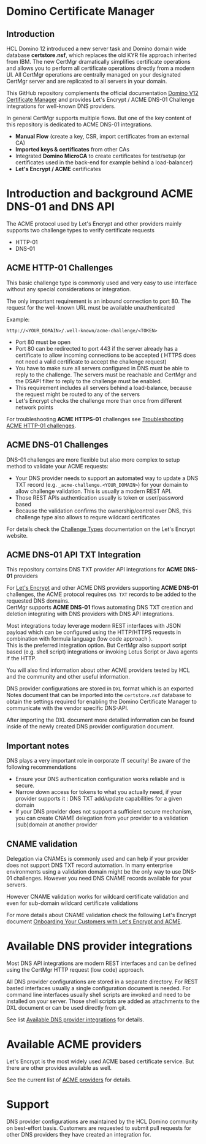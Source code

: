 # Domino Certificate Manager

## Introduction

HCL Domino 12 introduced a new server task and Domino domain wide database **certstore.nsf**, which replaces the old KYR file approach inherited from IBM.
The new CertMgr dramatically simplifies certificate operations and allows you to perform all certificate operations directly from a modern UI.
All CertMgr operations are centrally managed on your designated CertMgr server and are replicated to all servers in your domain.

This GitHub repository complements the official documentation [Domino V12 Certificate Manager](https://help.hcltechsw.com/domino/12.0.2/admin/secu_le_using_certificate_manager.html)
and provides Let's Encrypt / ACME DNS-01 Challenge integrations for well-known DNS providers.

In general CertMgr supports multiple flows. But one of the key content of this repository is dedicated to ACME DNS-01 integrations.

- **Manual Flow** (create a key, CSR, import certificates from an external CA)
- **Imported keys & certificates** from other CAs
- Integrated **Domino MicroCA** to create certificates for test/setup (or certificates used in the back-end for example behind a load-balancer)
- **Let's Encrypt / ACME** certificates


# Introduction and background ACME DNS-01 and DNS API

The ACME protocol used by Let's Encrypt and other providers mainly supports two challenge types to verify certificate requests

- HTTP-01
- DNS-01


## ACME HTTP-01 Challenges

This basic challenge type is commonly used and very easy to use interface without any special considerations or integration.

The only important requirement is an inbound connection to port 80.
The request for the well-known URL must be available unauthenticated

Example:
```
http://<YOUR_DOMAIN>/.well-known/acme-challenge/<TOKEN>
```

- Port 80 must be open
- Port 80 can be redirected to port 443 if the server already has a certificate to allow incoming connections to be accepted ( HTTPS does not need a valid certificate to accept the challenge request)
- You have to make sure all servers configured in DNS must be able to reply to the challenge. The servers must be reachable and CertMgr and the DSAPI filter to reply to the challenge must be enabled.
- This requirement includes all servers behind a load-balance, because the request might be routed to any of the servers
- Let's Encrypt checks the challenge more than once from different network points

For troubleshooting **ACME HTTPS-01** challenges see [Troubleshooting ACME HTTP-01 challenges](docs/troubleshooting_acme_challenges.md).


## ACME DNS-01 Challenges

DNS-01 challenges are more flexible but also more complex to setup method to validate your ACME requests:

- Your DNS provider needs to support an automated way to update a DNS TXT record (e.g. `_acme-challenge.<YOUR_DOMAIN>`)  for your domain to allow challenge validation. This is usually a modern REST API.
- Those REST APIs authentication usually is token or user/password based
- Because the validation confirms the ownership/control over DNS, this challenge type also allows to requre wildcard certificates

For details check the [Challenge Types](https://letsencrypt.org/docs/challenge-types/) documentation on the Let's Encrypt website.


## ACME DNS-01 API TXT Integration

This repository contains DNS TXT provider API integrations for **ACME DNS-01** providers

For [Let's Encrypt](https://letsencrypt.org/) and other ACME DNS providers supporting **ACME DNS-01** challenges, the ACME protocol requires `DNS TXT` records to be added to the requested DNS domains.  
CertMgr supports **ACME DNS-01** flows automating DNS TXT creation and deletion integrating with DNS providers with DNS API integrations.  

Most integrations today leverage modern REST interfaces with JSON payload which can be configured using the HTTP/HTTPS requests in combination with formula language (low code approach ).  
This is the preferred integration option.  But CertMgr also support script based (e.g. shell script) integrations or invoking Lotus Script or Java agents if the HTTP.

You will also find information about other ACME providers tested by HCL and the community and other useful information.

DNS provider configurations are stored in `DXL` format which is an exported Notes document that can be imported into the `certstore.nsf` database to obtain the settings required for enabling the Domino Certificate Manager to communicate with the vendor specific DNS-API.

After importing the DXL document more detailed information can be found inside of the newly created DNS provider configuration document.


## Important notes

DNS plays a very important role in corporate IT security!
Be aware of the following recommendations

- Ensure your DNS authentication configuration works reliable and is secure.
- Narrow down access for tokens to what you actually need, if your provider supports it : DNS TXT add/update capabilities for a given domain
- If your DNS provider does not support a sufficient secure mechanism, you can create CNAME delegation from your provider to a validation (sub)domain at another provider


## CNAME validation

Delegation via CNAMEs is commonly used and can help if your provider does not support DNS TXT record automation. In many enterprise environments using a validation domain might be the only way to use DNS-01 challenges. However you need DNS CNAME records available for your servers.

However CNAME validation works for wildcard certificate validation and even for sub-domain wildcard certificate validations

For more details about CNAME validation check the following Let's Encrypt document [Onboarding Your Customers with Let's Encrypt and ACME](https://letsencrypt.org/2019/10/09/onboarding-your-customers-with-lets-encrypt-and-acme.html).


# Available DNS provider integrations

Most DNS API integrations are modern REST interfaces and can be defined using the CertMgr HTTP request (low code) approach.

All DNS provider configurations are stored in a separate directory.
For REST basted interfaces usually a single configuration document is needed.
For command line interfaces usually shell scripts are invoked and need to be installed on your server.
Those shell scripts are added as attachments to the DXL document or can be used directly from git.

See list [Available DNS provider integrations](docs/dns_providers.md) for details.


# Available ACME providers

Let's Encrypt is the most widely used ACME based certificate service.
But there are other provides available as well.

See the current list of  [ACME providers](docs/acme_providers.md) for details.

# Support

DNS provider configurations are maintained by the HCL Domino community on best-effort basis. 
Customers are requested to submit pull requests for other DNS providers they have created an integration for.
